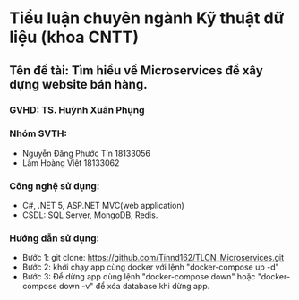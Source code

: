 # Tiểu luận chuyên ngành Kỹ thuật dữ liệu (khoa CNTT)
## Tên đề tài: Tìm hiểu về Microservices để xây dựng website bán hàng.
### GVHD: TS. Huỳnh Xuân Phụng
### Nhóm SVTH:
  - Nguyễn Đăng Phước Tín   18133056
  - Lâm Hoàng Việt 	        18133062
### Công nghệ sử dụng:
  - C#, .NET 5, ASP.NET MVC(web application)
  - CSDL: SQL Server, MongoDB, Redis.
### Hướng dẫn sử dụng:
  - Bước 1: git clone: https://github.com/Tinnd162/TLCN_Microservices.git
  - Bước 2: khởi chạy app cùng docker với lệnh "docker-compose up -d"
  - Bước 3: Để dừng app dùng lệnh "docker-compose down" hoặc "docker-compose down -v" để xóa database khi dừng app.

